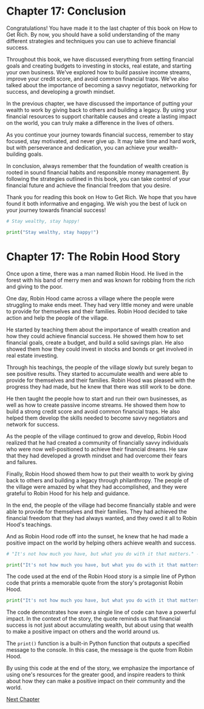 # Chapter 17: Conclusion

Congratulations! You have made it to the last chapter of this book on How to Get Rich. By now, you should have a solid understanding of the many different strategies and techniques you can use to achieve financial success.

Throughout this book, we have discussed everything from setting financial goals and creating budgets to investing in stocks, real estate, and starting your own business. We've explored how to build passive income streams, improve your credit score, and avoid common financial traps. We've also talked about the importance of becoming a savvy negotiator, networking for success, and developing a growth mindset.

In the previous chapter, we have discussed the importance of putting your wealth to work by giving back to others and building a legacy. By using your financial resources to support charitable causes and create a lasting impact on the world, you can truly make a difference in the lives of others.

As you continue your journey towards financial success, remember to stay focused, stay motivated, and never give up. It may take time and hard work, but with perseverance and dedication, you can achieve your wealth-building goals.

In conclusion, always remember that the foundation of wealth creation is rooted in sound financial habits and responsible money management. By following the strategies outlined in this book, you can take control of your financial future and achieve the financial freedom that you desire.

Thank you for reading this book on How to Get Rich. We hope that you have found it both informative and engaging. We wish you the best of luck on your journey towards financial success!

```python
# Stay wealthy, stay happy!

print("Stay wealthy, stay happy!")
```

# Chapter 17: The Robin Hood Story

Once upon a time, there was a man named Robin Hood. He lived in the forest with his band of merry men and was known for robbing from the rich and giving to the poor.

One day, Robin Hood came across a village where the people were struggling to make ends meet. They had very little money and were unable to provide for themselves and their families. Robin Hood decided to take action and help the people of the village.

He started by teaching them about the importance of wealth creation and how they could achieve financial success. He showed them how to set financial goals, create a budget, and build a solid savings plan. He also showed them how they could invest in stocks and bonds or get involved in real estate investing.

Through his teachings, the people of the village slowly but surely began to see positive results. They started to accumulate wealth and were able to provide for themselves and their families. Robin Hood was pleased with the progress they had made, but he knew that there was still work to be done.

He then taught the people how to start and run their own businesses, as well as how to create passive income streams. He showed them how to build a strong credit score and avoid common financial traps. He also helped them develop the skills needed to become savvy negotiators and network for success.

As the people of the village continued to grow and develop, Robin Hood realized that he had created a community of financially savvy individuals who were now well-positioned to achieve their financial dreams. He saw that they had developed a growth mindset and had overcome their fears and failures.

Finally, Robin Hood showed them how to put their wealth to work by giving back to others and building a legacy through philanthropy. The people of the village were amazed by what they had accomplished, and they were grateful to Robin Hood for his help and guidance.

In the end, the people of the village had become financially stable and were able to provide for themselves and their families. They had achieved the financial freedom that they had always wanted, and they owed it all to Robin Hood's teachings.

And as Robin Hood rode off into the sunset, he knew that he had made a positive impact on the world by helping others achieve wealth and success.

```python
# "It's not how much you have, but what you do with it that matters." - Robin Hood

print("It's not how much you have, but what you do with it that matters. - Robin Hood")
```
The code used at the end of the Robin Hood story is a simple line of Python code that prints a memorable quote from the story's protagonist Robin Hood.

```python
print("It's not how much you have, but what you do with it that matters. - Robin Hood")
```

The code demonstrates how even a single line of code can have a powerful impact. In the context of the story, the quote reminds us that financial success is not just about accumulating wealth, but about using that wealth to make a positive impact on others and the world around us.

The `print()` function is a built-in Python function that outputs a specified message to the console. In this case, the message is the quote from Robin Hood.

By using this code at the end of the story, we emphasize the importance of using one's resources for the greater good, and inspire readers to think about how they can make a positive impact on their community and the world.


[Next Chapter](18_Chapter18.md)